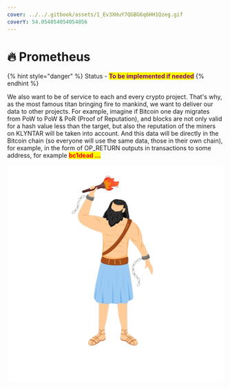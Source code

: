 ```yaml
---
cover: ../../.gitbook/assets/1_Ev3XHuY7QGBG6q6HH1Qzeg.gif
coverY: 54.054054054054056
---
```


# 🔥 Prometheus

{% hint style="danger" %}
Status - <mark style="color:purple;">**To be implemented if needed**</mark>
{% endhint %}

We also want to be of service to each and every crypto project. That's why, as the most famous titan bringing fire to mankind, we want to deliver our data to other projects. For example, imagine if Bitcoin one day migrates from PoW to PoW & PoR (Proof of Reputation), and blocks are not only valid for a hash value less than the target, but also the reputation of the miners on KLYNTAR will be taken into account. And this data will be directly in the Bitcoin chain (so everyone will use the same data, those in their own chain), for example, in the form of OP\_RETURN outputs in transactions to some address, for example <mark style="color:red;">**bc1dead ...**</mark>

![](<../../.gitbook/assets/image (20) (1) (1).png>)
